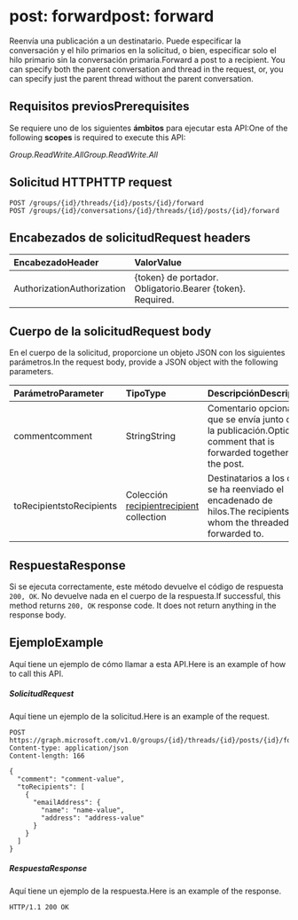 # <a name="post-forward"></a><span data-ttu-id="92b93-101">post: forward</span><span class="sxs-lookup"><span data-stu-id="92b93-101">post: forward</span></span>

<span data-ttu-id="92b93-p101">Reenvía una publicación a un destinatario. Puede especificar la conversación y el hilo primarios en la solicitud, o bien, especificar solo el hilo primario sin la conversación primaria.</span><span class="sxs-lookup"><span data-stu-id="92b93-p101">Forward a post to a recipient. You can specify both the parent conversation and thread in the request, or, you can specify just the parent thread without the parent conversation.</span></span> 

## <a name="prerequisites"></a><span data-ttu-id="92b93-104">Requisitos previos</span><span class="sxs-lookup"><span data-stu-id="92b93-104">Prerequisites</span></span>
<span data-ttu-id="92b93-105">Se requiere uno de los siguientes **ámbitos** para ejecutar esta API:</span><span class="sxs-lookup"><span data-stu-id="92b93-105">One of the following **scopes** is required to execute this API:</span></span>

<span data-ttu-id="92b93-106">*Group.ReadWrite.All*</span><span class="sxs-lookup"><span data-stu-id="92b93-106">*Group.ReadWrite.All*</span></span>

## <a name="http-request"></a><span data-ttu-id="92b93-107">Solicitud HTTP</span><span class="sxs-lookup"><span data-stu-id="92b93-107">HTTP request</span></span>
<!-- { "blockType": "ignored" } -->
```http
POST /groups/{id}/threads/{id}/posts/{id}/forward
POST /groups/{id}/conversations/{id}/threads/{id}/posts/{id}/forward

```
## <a name="request-headers"></a><span data-ttu-id="92b93-108">Encabezados de solicitud</span><span class="sxs-lookup"><span data-stu-id="92b93-108">Request headers</span></span>
| <span data-ttu-id="92b93-109">Encabezado</span><span class="sxs-lookup"><span data-stu-id="92b93-109">Header</span></span>       | <span data-ttu-id="92b93-110">Valor</span><span class="sxs-lookup"><span data-stu-id="92b93-110">Value</span></span> |
|:---------------|:--------|
| <span data-ttu-id="92b93-111">Authorization</span><span class="sxs-lookup"><span data-stu-id="92b93-111">Authorization</span></span>  | <span data-ttu-id="92b93-p102">{token} de portador. Obligatorio.</span><span class="sxs-lookup"><span data-stu-id="92b93-p102">Bearer {token}. Required.</span></span>  |

## <a name="request-body"></a><span data-ttu-id="92b93-114">Cuerpo de la solicitud</span><span class="sxs-lookup"><span data-stu-id="92b93-114">Request body</span></span>
<span data-ttu-id="92b93-115">En el cuerpo de la solicitud, proporcione un objeto JSON con los siguientes parámetros.</span><span class="sxs-lookup"><span data-stu-id="92b93-115">In the request body, provide a JSON object with the following parameters.</span></span>

| <span data-ttu-id="92b93-116">Parámetro</span><span class="sxs-lookup"><span data-stu-id="92b93-116">Parameter</span></span>    | <span data-ttu-id="92b93-117">Tipo</span><span class="sxs-lookup"><span data-stu-id="92b93-117">Type</span></span>   |<span data-ttu-id="92b93-118">Descripción</span><span class="sxs-lookup"><span data-stu-id="92b93-118">Description</span></span>|
|:---------------|:--------|:----------|
|<span data-ttu-id="92b93-119">comment</span><span class="sxs-lookup"><span data-stu-id="92b93-119">comment</span></span>|<span data-ttu-id="92b93-120">String</span><span class="sxs-lookup"><span data-stu-id="92b93-120">String</span></span>|<span data-ttu-id="92b93-121">Comentario opcional que se envía junto con la publicación.</span><span class="sxs-lookup"><span data-stu-id="92b93-121">Optional comment that is forwarded together with the post.</span></span>|
|<span data-ttu-id="92b93-122">toRecipients</span><span class="sxs-lookup"><span data-stu-id="92b93-122">toRecipients</span></span>|<span data-ttu-id="92b93-123">Colección [recipient](../resources/recipient.md)</span><span class="sxs-lookup"><span data-stu-id="92b93-123">[recipient](../resources/recipient.md) collection</span></span>|<span data-ttu-id="92b93-124">Destinatarios a los que se ha reenviado el encadenado de hilos.</span><span class="sxs-lookup"><span data-stu-id="92b93-124">The recipients to whom the threaded is forwarded to.</span></span>|

## <a name="response"></a><span data-ttu-id="92b93-125">Respuesta</span><span class="sxs-lookup"><span data-stu-id="92b93-125">Response</span></span>

<span data-ttu-id="92b93-p103">Si se ejecuta correctamente, este método devuelve el código de respuesta `200, OK`. No devuelve nada en el cuerpo de la respuesta.</span><span class="sxs-lookup"><span data-stu-id="92b93-p103">If successful, this method returns `200, OK` response code. It does not return anything in the response body.</span></span>

## <a name="example"></a><span data-ttu-id="92b93-128">Ejemplo</span><span class="sxs-lookup"><span data-stu-id="92b93-128">Example</span></span>
<span data-ttu-id="92b93-129">Aquí tiene un ejemplo de cómo llamar a esta API.</span><span class="sxs-lookup"><span data-stu-id="92b93-129">Here is an example of how to call this API.</span></span>
##### <a name="request"></a><span data-ttu-id="92b93-130">Solicitud</span><span class="sxs-lookup"><span data-stu-id="92b93-130">Request</span></span>
<span data-ttu-id="92b93-131">Aquí tiene un ejemplo de la solicitud.</span><span class="sxs-lookup"><span data-stu-id="92b93-131">Here is an example of the request.</span></span>
<!-- {
  "blockType": "request",
  "name": "post_forward"
}-->
```http
POST https://graph.microsoft.com/v1.0/groups/{id}/threads/{id}/posts/{id}/forward
Content-type: application/json
Content-length: 166

{
  "comment": "comment-value",
  "toRecipients": [
    {
      "emailAddress": {
        "name": "name-value",
        "address": "address-value"
      }
    }
  ]
}
```

##### <a name="response"></a><span data-ttu-id="92b93-132">Respuesta</span><span class="sxs-lookup"><span data-stu-id="92b93-132">Response</span></span>
<span data-ttu-id="92b93-133">Aquí tiene un ejemplo de la respuesta.</span><span class="sxs-lookup"><span data-stu-id="92b93-133">Here is an example of the response.</span></span>
<!-- {
  "blockType": "response",
  "truncated": true
} -->
```http
HTTP/1.1 200 OK
```

<!-- uuid: 8fcb5dbc-d5aa-4681-8e31-b001d5168d79
2015-10-25 14:57:30 UTC -->
<!-- {
  "type": "#page.annotation",
  "description": "post: forward",
  "keywords": "",
  "section": "documentation",
  "tocPath": ""
}-->
